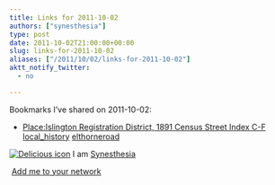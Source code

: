 ```yaml
---
title: Links for 2011-10-02
authors: ["synesthesia"]
type: post
date: 2011-10-02T21:00:00+00:00
slug: links-for-2011-10-02 
aliases: ["/2011/10/02/links-for-2011-10-02"]
aktt_notify_twitter:
  - no

---
```

Bookmarks I&#8217;ve shared on 2011-10-02:

  * [Place:Islington Registration District, 1891 Census Street Index C-F][1] 
    [local_history][2] [elthorneroad][3] </li> </ul> 
    
    <p class="deliciouslink">
      <a href="https://del.icio.us/synesthesia" title="See all my bookmarks on del.icio.us"><img src="https://www.synesthesia.co.uk/images/deliciousicon.jpg" alt="Delicious icon" /></a>&nbsp;I am <a href="https://del.icio.us/synesthesia" title="See all my bookmarks on del.icio.us">Synesthesia</a>
    </p>
    
    <p class="deliciouslink">
      <a href="https://del.icio.us/network?add=synesthesia" title="Add me to your del.icio.us network"><img src="https://www.synesthesia.co.uk/images/add.gif" alt="" /></a>&nbsp;<a href="https://del.icio.us/network?add=synesthesia" title="Add me to your del.icio.us network">Add me to your network</a>
    </p>

 [1]: https://yourarchives.nationalarchives.gov.uk/index.php?title=Place:Islington_Registration_District,_1891_Census_Street_Index_C-F
 [2]: https://www.delicious.com/synesthesia/local_history
 [3]: https://www.delicious.com/synesthesia/elthorneroad